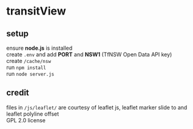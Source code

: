 # transitView

## setup
ensure **node.js** is installed\
create `.env` and add **PORT** and **NSW1** (TfNSW Open Data API key)\
create `/cache/nsw`\
run `npm install`\
run `node server.js`

## credit
files in `/js/leaflet/` are courtesy of leaflet js, leaflet marker slide to and leaflet polyline offset\
GPL 2.0 license
